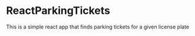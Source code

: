 # ReactParkingTickets

This is a simple react app that finds parking tickets for a given license plate
